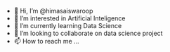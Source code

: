 - 👋 Hi, I’m @himasaiswaroop
- 👀 I’m interested in Artificial Inteligence
- 🌱 I’m currently learning Data Science
- 💞️ I’m looking to collaborate on data science project
- 📫 How to reach me ...

<!---
himasaiswaroop/himasaiswaroop is a ✨ special ✨ repository because its `README.md` (this file) appears on your GitHub profile.
You can click the Preview link to take a look at your changes.
--->
